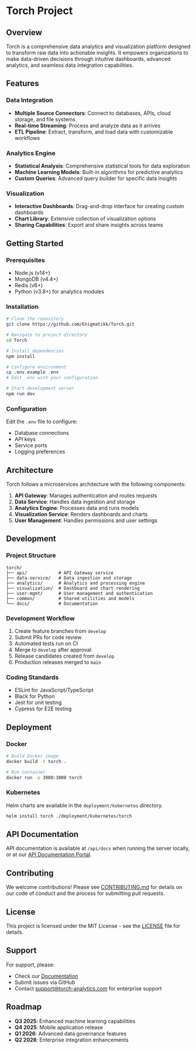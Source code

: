 # Torch Project

## Overview
Torch is a comprehensive data analytics and visualization platform designed to transform raw data into actionable insights. It empowers organizations to make data-driven decisions through intuitive dashboards, advanced analytics, and seamless data integration capabilities.

## Features

### Data Integration
- **Multiple Source Connectors**: Connect to databases, APIs, cloud storage, and file systems
- **Real-time Streaming**: Process and analyze data as it arrives
- **ETL Pipeline**: Extract, transform, and load data with customizable workflows

### Analytics Engine
- **Statistical Analysis**: Comprehensive statistical tools for data exploration
- **Machine Learning Models**: Built-in algorithms for predictive analytics
- **Custom Queries**: Advanced query builder for specific data insights

### Visualization
- **Interactive Dashboards**: Drag-and-drop interface for creating custom dashboards
- **Chart Library**: Extensive collection of visualization options
- **Sharing Capabilities**: Export and share insights across teams

## Getting Started

### Prerequisites
- Node.js (v14+)
- MongoDB (v4.4+)
- Redis (v6+)
- Python (v3.8+) for analytics modules

### Installation

```bash
# Clone the repository
git clone https://github.com/Enigmatikk/Torch.git

# Navigate to project directory
cd Torch

# Install dependencies
npm install

# Configure environment
cp .env.example .env
# Edit .env with your configuration

# Start development server
npm run dev
```

### Configuration
Edit the `.env` file to configure:
- Database connections
- API keys
- Service ports
- Logging preferences

## Architecture

Torch follows a microservices architecture with the following components:

1. **API Gateway**: Manages authentication and routes requests
2. **Data Service**: Handles data ingestion and storage
3. **Analytics Engine**: Processes data and runs models
4. **Visualization Service**: Renders dashboards and charts
5. **User Management**: Handles permissions and user settings

## Development

### Project Structure
```
torch/
├── api/            # API Gateway service
├── data-service/   # Data ingestion and storage
├── analytics/      # Analytics and processing engine
├── visualization/  # Dashboard and chart rendering
├── user-mgmt/      # User management and authentication
├── common/         # Shared utilities and models
└── docs/           # Documentation
```

### Development Workflow
1. Create feature branches from `develop`
2. Submit PRs for code review
3. Automated tests run on CI
4. Merge to `develop` after approval
5. Release candidates created from `develop`
6. Production releases merged to `main`

### Coding Standards
- ESLint for JavaScript/TypeScript
- Black for Python
- Jest for unit testing
- Cypress for E2E testing

## Deployment

### Docker
```bash
# Build Docker image
docker build -t torch .

# Run container
docker run -p 3000:3000 torch
```

### Kubernetes
Helm charts are available in the `deployment/kubernetes` directory.

```bash
helm install torch ./deployment/kubernetes/torch
```

## API Documentation

API documentation is available at `/api/docs` when running the server locally, or at our [API Documentation Portal](https://api.torch-analytics.com/docs).

## Contributing

We welcome contributions! Please see [CONTRIBUTING.md](CONTRIBUTING.md) for details on our code of conduct and the process for submitting pull requests.

## License

This project is licensed under the MIT License - see the [LICENSE](LICENSE) file for details.

## Support

For support, please:
- Check our [Documentation](https://docs.torch-analytics.com)
- Submit issues via GitHub
- Contact support@torch-analytics.com for enterprise support

## Roadmap

- **Q3 2025**: Enhanced machine learning capabilities
- **Q4 2025**: Mobile application release
- **Q1 2026**: Advanced data governance features
- **Q2 2026**: Enterprise integration enhancements